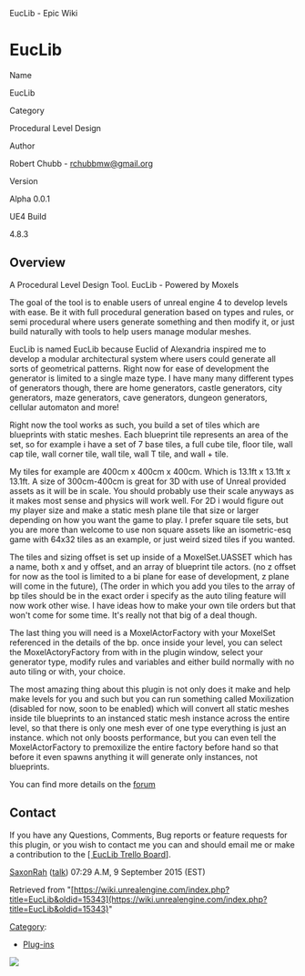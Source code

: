 EucLib - Epic Wiki                    

EucLib
======

  

Name

EucLib

Category

Procedural Level Design

Author

Robert Chubb - rchubbmw@gmail.org

Version

Alpha 0.0.1

UE4 Build

4.8.3

Overview
--------

A Procedural Level Design Tool. EucLib - Powered by Moxels

The goal of the tool is to enable users of unreal engine 4 to develop levels with ease. Be it with full procedural generation based on types and rules, or semi procedural where users generate something and then modify it, or just build naturally with tools to help users manage modular meshes.

EucLib is named EucLib because Euclid of Alexandria inspired me to develop a modular architectural system where users could generate all sorts of geometrical patterns. Right now for ease of development the generator is limited to a single maze type. I have many many different types of generators though, there are home generators, castle generators, city generators, maze generators, cave generators, dungeon generators, cellular automaton and more!

Right now the tool works as such, you build a set of tiles which are blueprints with static meshes. Each blueprint tile represents an area of the set, so for example i have a set of 7 base tiles, a full cube tile, floor tile, wall cap tile, wall corner tile, wall tile, wall T tile, and wall + tile.

My tiles for example are 400cm x 400cm x 400cm. Which is 13.1ft x 13.1ft x 13.1ft. A size of 300cm-400cm is great for 3D with use of Unreal provided assets as it will be in scale. You should probably use their scale anyways as it makes most sense and physics will work well. For 2D i would figure out my player size and make a static mesh plane tile that size or larger depending on how you want the game to play. I prefer square tile sets, but you are more than welcome to use non square assets like an isometric-esq game with 64x32 tiles as an example, or just weird sized tiles if you wanted.

The tiles and sizing offset is set up inside of a MoxelSet.UASSET which has a name, both x and y offset, and an array of blueprint tile actors. (no z offset for now as the tool is limited to a bi plane for ease of development, z plane will come in the future), (The order in which you add you tiles to the array of bp tiles should be in the exact order i specify as the auto tiling feature will now work other wise. I have ideas how to make your own tile orders but that won't come for some time. It's really not that big of a deal though.

The last thing you will need is a MoxelActorFactory with your MoxelSet referenced in the details of the bp. once inside your level, you can select the MoxelActoryFactory from with in the plugin window, select your generator type, modify rules and variables and either build normally with no auto tiling or with, your choice.

  
The most amazing thing about this plugin is not only does it make and help make levels for you and such but you can run something called Moxilization (disabled for now, soon to be enabled) which will convert all static meshes inside tile blueprints to an instanced static mesh instance across the entire level, so that there is only one mesh ever of one type everything is just an instance. which not only boosts performance, but you can even tell the MoxelActorFactory to premoxilize the entire factory before hand so that before it even spawns anything it will generate only instances, not blueprints.

You can find more details on the [forum](https://forums.unrealengine.com/showthread.php?83476-Procedural-Level-Designer-EucLib-Alpha-Powered-by-Moxels)

Contact
-------

If you have any Questions, Comments, Bug reports or feature requests for this plugin, or you wish to contact me you can and should email me or make a contribution to the [\[ EucLib Trello Board](https://trello.com/b/EYVshiCr/euclib)\].

[SaxonRah](/User:SaxonRah "User:SaxonRah") ([talk](/index.php?title=User_talk:SaxonRah&action=edit&redlink=1 "User talk:SaxonRah (page does not exist)")) 07:29 A.M, 9 September 2015 (EST)

Retrieved from "[https://wiki.unrealengine.com/index.php?title=EucLib&oldid=15343](https://wiki.unrealengine.com/index.php?title=EucLib&oldid=15343)"

[Category](/Special:Categories "Special:Categories"):

*   [Plug-ins](/Category:Plug-ins "Category:Plug-ins")

  ![](https://tracking.unrealengine.com/track.png)